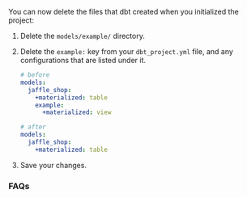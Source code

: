 You can now delete the files that dbt created when you initialized the project:

1. Delete the `models/example/` directory.
2. Delete the `example:` key from your `dbt_project.yml` file, and any configurations that are listed under it.

    <File name='dbt_project.yml'>

    ```yaml
    # before
    models:
      jaffle_shop:
        +materialized: table
        example:
          +materialized: view
    ```

    </File>

    <File name='dbt_project.yml'>

    ```yaml
    # after
    models:
      jaffle_shop:
        +materialized: table
    ```

    </File>

3. Save your changes.

### FAQs

<FAQ src="Models/removing-deleted-models" />
<FAQ src="Troubleshooting/unused-model-configurations" />

